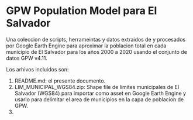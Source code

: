 # GPW Population Model para El Salvador
Una coleccion de scripts, herrameintas y datos extraidos de y procesados por Google Earth Engine para aproximar la poblacion total en cada municipio de El Salvador para los años 2000 a 2020 usando el conjunto de datos GPW v4.11.

Los arhivos incluidos son:
1. README.md: el presente documento.
2. LIM_MUNICIPAL_WGS84.zip: Shape file de limites municipales de El Salvador (WGS84) para importar como asset en Google Earth Engine y usarlo para delimitar el area de municipios en la capa de poblacion de GPW.
3. 




